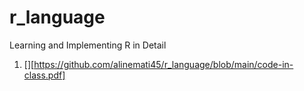 # r_language
Learning and Implementing R in Detail 
1. [][https://github.com/alinemati45/r_language/blob/main/code-in-class.pdf]
